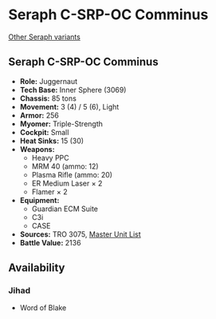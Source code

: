 # Seraph C-SRP-OC Comminus

[Other Seraph variants](../seraph.md)

## Seraph C-SRP-OC Comminus
- **Role:** Juggernaut
- **Tech Base:** Inner Sphere (3069)
- **Chassis:** 85 tons
- **Movement:** 3 (4) / 5 (6), Light
- **Armor:** 256
- **Myomer:** Triple-Strength
- **Cockpit:** Small
- **Heat Sinks:** 15 (30)
- **Weapons:**
  - Heavy PPC
  - MRM 40 (ammo: 12)
  - Plasma Rifle (ammo: 20)
  - ER Medium Laser × 2
  - Flamer × 2
- **Equipment:**
  - Guardian ECM Suite
  - C3i
  - CASE
- **Sources:** TRO 3075, [Master Unit List](http://masterunitlist.info/Unit/Details/2872/seraph-c-srp-oc-comminus)
- **Battle Value:** 2136

## Availability

### Jihad
- Word of Blake

